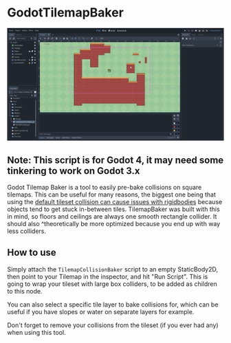# GodotTilemapBaker

![showcase](./showcase.gif)

**Note: This script is for Godot 4, it may need some tinkering to work on Godot 3.x**
---
Godot Tilemap Baker is a tool to easily pre-bake collisions on square tilemaps. This can be useful for many reasons, the biggest one being that using the [default tileset collision can cause issues with rigidbodies](https://github.com/godotengine/godot/issues/72372) because objects tend to get stuck in-between tiles. TilemapBaker was built with this in mind, so floors and ceilings are always one smooth rectangle collider. It should also ^theoretically be more optimized because you end up with way less colliders.

## How to use
Simply attach the `TilemapCollisionBaker` script to an empty StaticBody2D, then point to your Tilemap in the inspector, and hit "Run Script". This is going to wrap your tileset with large box colliders, to be added as children to this node.

You can also select a specific tile layer to bake collisions for, which can be useful if you have slopes or water on separate layers for example.

Don't forget to remove your collisions from the tileset (if you ever had any) when using this tool.
